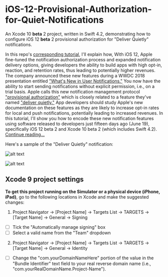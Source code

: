 # iOS-12-Provisional-Authorization-for-Quiet-Notifications
An Xcode 10 **beta** 2 project, written in Swift 4.2, demonstrating how to configure iOS 12 **beta** 2 provisional authorization for "Deliver Quietly" notifications.

In this repo's [corresponding tutorial](http://iosbrain.com/blog/2018/07/05/new-in-ios-12-implementing-provisional-authorization-for-quiet-notifications-in-swift/), I'll explain how, With iOS 12, Apple fine-tuned the notification authorization process and expanded   notification delivery options, giving developers the ability to build apps with high opt-in, reaction, and retention rates, thus leading to potentially higher revenues. The company announced these new features during a WWDC 2018 presentation entitled ["What's New in User Notifications."](https://developer.apple.com/videos/play/wwdc2018/710/) You now have the ability to start sending notifications without explicit permission, i.e., on a trial basis. Apple calls this new notification management protocol ["provisional authorization"](https://developer.apple.com/videos/play/wwdc2018/710/) which is closely related to a feature they've named ["deliver quietly."](https://developer.apple.com/videos/play/wwdc2018/710/) App developers should study Apple's new documentation on these features as they are likely to increase opt-in rates for local and push notifications, potentially leading to increased revenues. In this tutorial, I'll show you how to encode these new notification features using software released to developers just fifteen days ago (June 19), specifically iOS 12 beta 2 and Xcode 10 beta 2 (which includes Swift 4.2). [Continue reading...](http://iosbrain.com/blog/2018/07/05/new-in-ios-12-implementing-provisional-authorization-for-quiet-notifications-in-swift/)

Here's a sample of the "Deliver Quietly" notification:

![alt text][logo1]

[logo1]: http://iosbrain.com/blog/wp-content/uploads/2018/07/Deliver-Prov-Notifs.gif "Deliver Quietly"

![alt text][logo2]

[logo2]: http://iosbrain.com/blog/wp-content/uploads/2018/05/app_in_action_1.gif "Messier browser app"

## Xcode 9 project settings
**To get this project running on the Simulator or a physical device (iPhone, iPad)**, go to the following locations in Xcode and make the suggested changes:

1. Project Navigator -> [Project Name] -> Targets List -> TARGETS -> [Target Name] -> General -> Signing
- [ ] Tick the "Automatically manage signing" box
- [ ] Select a valid name from the "Team" dropdown
  
2. Project Navigator -> [Project Name] -> Targets List -> TARGETS -> [Target Name] -> General -> Identity
- [ ] Change the "com.yourDomainNameHere" portion of the value in the "Bundle Identifier" text field to your real reverse domain name (i.e., "com.yourRealDomainName.Project-Name"). 
